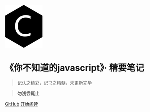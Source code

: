 ![logo](./web-logo-120.png ':no-zoom')

# 《你不知道的javascript》· 精要笔记

> 记认之精彩，记书之精髓，未更新完毕

> **勿浅尝辄止**

[GitHub](https://github.com/nieyafei/You-Dont-Know-Js-Note)
[开始阅读](/basic)